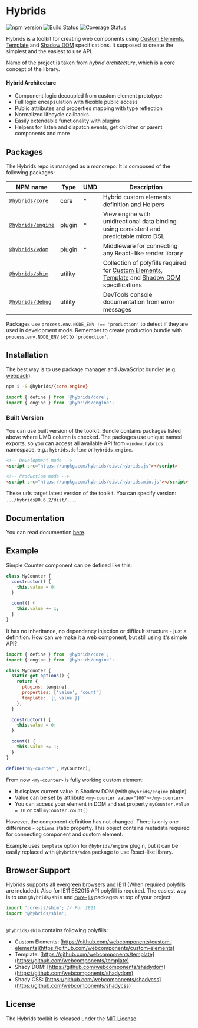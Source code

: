 # Hybrids

[![npm version](https://badge.fury.io/js/hybrids.svg)](https://badge.fury.io/js/hybrids)
[![Build Status](https://travis-ci.org/hybridsjs/hybrids.svg?branch=master)](https://travis-ci.org/hybridsjs/hybrids)
[![Coverage Status](https://coveralls.io/repos/github/hybridsjs/hybrids/badge.svg?branch=master)](https://coveralls.io/github/hybridsjs/hybrids?branch=master)

Hybrids is a toolkit for creating web components using [Custom Elements](https://www.w3.org/TR/custom-elements/), [Template](https://www.w3.org/TR/html-templates/) and [Shadow DOM](https://w3c.github.io/webcomponents/spec/shadow/) specifications. It supposed to create the simplest and the easiest to use API.

Name of the project is taken from *hybrid architecture*, which is a core concept of the library.

#### Hybrid Architecture

* Component logic decoupled from custom element prototype
* Full logic encapsulation with flexible public access
* Public attributes and properties mapping with type reflection
* Normalized lifecycle callbacks
* Easily extendable functionality with plugins
* Helpers for listen and dispatch events, get children or parent components and more

## Packages

The Hybrids repo is managed as a monorepo. It is composed of the following packages:

| NPM name       | Type     | UMD | Description                     |
|----------------|----------|-----|---------------------------------|
| [`@hybrids/core`](https://www.npmjs.com/package/@hybrids/core) | core | * | Hybrid custom elements definition and Helpers |
| [`@hybrids/engine`](https://www.npmjs.com/package/@hybrids/engine) | plugin | * | View engine with unidirectional data binding using consistent and predictable micro DSL |
| [`@hybrids/vdom`](https://www.npmjs.com/package/@hybrids/vdom) | plugin | * | Middleware for connecting any React-like render library |
| [`@hybrids/shim`](https://www.npmjs.com/package/@hybrids/shim) | utility  | | Collection of polyfills required for [Custom Elements](https://www.w3.org/TR/custom-elements/), [Template](https://www.w3.org/TR/html-templates/) and [Shadow DOM](https://w3c.github.io/webcomponents/spec/shadow/) specifications |
| [`@hybrids/debug`](https://www.npmjs.com/package/@hybrids/debug) | utility  | | DevTools console documentation from error messages |

Packages use `process.env.NODE_ENV !== 'production'` to detect if they are used in development mode. Remember to create production bundle with `process.env.NODE_ENV` set to `'production'`.

## Installation

The best way is to use package manager and JavaScript bundler (e.g. [webpack](https://webpack.js.org/)).

```bash
npm i -S @hybrids/{core,engine}
```

```javascript
import { define } from '@hybrids/core';
import { engine } from '@hybrids/engine';
```

### Built Version

You can use built version of the toolkit. Bundle contains packages listed above where UMD column is checked. The packages use unique named exports, so you can access all available API from `window.hybrids` namespace, e.g.: `hybrids.define` or `hybrids.engine`.

```html
<!-- Development mode -->
<script src="https://unpkg.com/hybrids/dist/hybrids.js"></script>

<!-- Productiom mode -->
<script src="https://unpkg.com/hybrids/dist/hybrids.min.js"></script>
```

These urls target latest version of the toolkit. You can specify version: `.../hybrids@0.6.2/dist/...`.

## Documentation

You can read documention [here](docs/README.md).

## Example

Simple Counter component can be defined like this:

```javascript
class MyCounter {
  constructor() {
    this.value = 0;
  }

  count() {
    this.value += 1;
  }
}
```

It has no inheritance, no dependency injection or difficult structure - just a definition. How can we make it
a web component, but still using it's simple API?

```javascript
import { define } from '@hybrids/core';
import { engine } from '@hybrids/engine';

class MyCounter {
  static get options() {
    return {
      plugins: [engine],
      properties: ['value', 'count']
      template: `{{ value }}`
    };
  }

  constructor() {
    this.value = 0;
  }

  count() {
    this.value += 1;
  }
}

define('my-counter', MyCounter);
```

From now `<my-counter>` is fully working custom element:

* It displays current value in Shadow DOM (with `@hybrids/engine` plugin)
* Value can be set by attribute `<my-counter value="100"></my-counter>`
* You can access your element in DOM and set property `myCounter.value = 10`
  or call `myCounter.count()`

However, the component definition has not changed. There is only one difference - `options` static property. This object contains metadata required for connecting component and custom element.

Example uses `template` option for `@hybrids/engine` plugin, but it can be easily replaced with `@hybrids/vdom` package to use React-like library.

## Browser Support

Hybrids supports all evergreen browsers and IE11 (When required polyfills are included). Also for IE11 ES2015 API polyfill is required. The easiest way is to use `@hybrids/shim`  and [`core-js`](https://github.com/zloirock/core-js) packages at top of your project:

```javascript
import 'core-js/shim'; // For IE11
import '@hybrids/shim';
...
```

`@hybrids/shim` contains following polyfills:

* Custom Elements: [https://github.com/webcomponents/custom-elements](https://github.com/webcomponents/custom-elements)
* Template: [https://github.com/webcomponents/template](https://github.com/webcomponents/template)
* Shady DOM: [https://github.com/webcomponents/shadydom](https://github.com/webcomponents/shadydom)
* Shady CSS: [https://github.com/webcomponents/shadycss](https://github.com/webcomponents/shadycss)

## License

The Hybrids toolkit is released under the [MIT License](https://github.com/hybridsjs/hybrids/blob/master/LICENSE).
